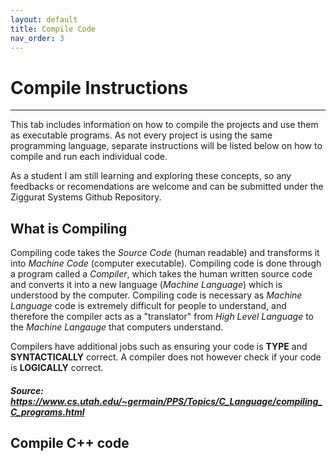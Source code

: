 ```yaml
---
layout: default
title: Compile Code
nav_order: 3
---
```


# Compile Instructions

---

This tab includes information on how to compile the projects and use them as executable programs. As not every project is using the same programming language, separate instructions will be listed below on how to compile and run each individual code. 

As a student I am still learning and exploring these concepts, so any feedbacks or recomendations are welcome and can be submitted under the Ziggurat Systems Github Repository.

## What is Compiling

Compiling code takes the *Source Code* (human readable) and transforms it into *Machine Code* (computer executable). Compiling code is done through a program called a *Compiler*, which takes the human written source code and converts it into a new language (*Machine Language*) which is understood by the computer. Compiling code is necessary as *Machine Language* code is extremely difficult for people to understand, and therefore the compiler acts as a "translator" from *High Level Language* to the *Machine Langauge* that computers understand.

Compilers have additional jobs such as ensuring your code is **TYPE** and **SYNTACTICALLY** correct. A compiler does not however check if your code is **LOGICALLY** correct.

##### ***Source: https://www.cs.utah.edu/~germain/PPS/Topics/C_Language/compiling_C_programs.html***

## Compile C++ code
